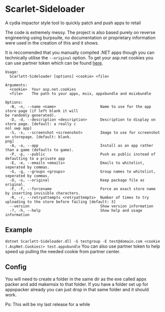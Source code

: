 # Scarlet-Sideloader
A cydia impactor style tool to quickly patch and push apps to retail 

The code is extremely messy. The project is also based purely on reverse engineering using burpsuite, no documentation or proprietary information were used in the creation of this and it shows.

It is reccomended that you manually compiled .NET apps though you can technically utilise the `--original` option.
To get your asp.net cookies you can use partner token which can be found [here](https://github.com/Dantes-Dungeon/PartnerToken).
```
Usage:
  Scarlett-Sideloader [options] <cookie> <file>

Arguments:
  <cookie>  Your asp.net.cookies
  <file>    The path to your appx, msix, appxbundle and msixbundle

Options:
  -N, -n, --name <name>                    Name to use for the app store page (if left blank it will 
be randomly generated).
  -D, -d, --description <description>      Description to display on store page. [default: a really c
ool uwp app]
  -S, -s, --screenshot <screenshot>        Image to use for screenshot on storepage. [default: blank.
png]
  -A, -a, --app                            Install as an app rather than a game (defaults to game).
  -P, -p, --public                         Push as public instead of defaulting to a private app
  -E, -e, --emails <emails>                Emails to whitelist, seperated by commas.
  -G, -g, --groups <groups>                Group names to whitelist, seperated by commas.
  -O, -o, --original                       Keep package file as original.
  -F, -f, --forcename                      Force an exact store name by inserting invisible characters.
  -R, -r, --retryattempts <retryattempts>  Number of times to try uploading to the store before failing [default: 3]
  --version                                Show version information
  -?, -h, --help                           Show help and usage information
```
## Example
`dotnet Scarlett-Sideloader.dll -G testgroup -E test@domain.com <cookie (.AspNet.Cookies)> test.appxbundle`
You can also use partner token to help speed up pulling the needed cookie from partner center.

## Config
You will need to create a folder in the same dir as the exe called appx packer and add makemsix to that folder. If you have a folder set up for appxpacker already you can just drop in that same folder and it should work.

Ps: This will be my last release for a while
